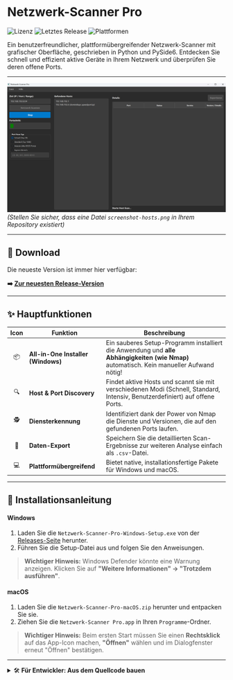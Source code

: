 # Netzwerk-Scanner Pro

![Lizenz](https://img.shields.io/github/license/shot30012/Netzwerk-Scanner-Pro)
![Letztes Release](https://img.shields.io/github/v/release/shot30012/Netzwerk-Scanner-Pro)
![Plattformen](https://img.shields.io/badge/Plattform-Windows%20%7C%20macOS-blue)

Ein benutzerfreundlicher, plattformübergreifender Netzwerk-Scanner mit grafischer Oberfläche, geschrieben in Python und PySide6. Entdecken Sie schnell und effizient aktive Geräte in Ihrem Netzwerk und überprüfen Sie deren offene Ports.

---

![Screenshot der Anwendung](screenshot-hosts.png)
*(Stellen Sie sicher, dass eine Datei `screenshot-hosts.png` in Ihrem Repository existiert)*

---

## 🚀 Download

Die neueste Version ist immer hier verfügbar:

**➡️ [Zur neuesten Release-Version](https://github.com/shot30012/Netzwerk-Scanner-Pro/releases/latest)**

---

## ✨ Hauptfunktionen

| Icon  | Funktion                        | Beschreibung                                                                                                                             |
| :---: | ------------------------------- | ---------------------------------------------------------------------------------------------------------------------------------------- |
| 📦    | **All-in-One Installer (Windows)** | Ein sauberes Setup-Programm installiert die Anwendung und **alle Abhängigkeiten (wie Nmap)** automatisch. Kein manueller Aufwand nötig! |
| 🔍    | **Host & Port Discovery**       | Findet aktive Hosts und scannt sie mit verschiedenen Modi (Schnell, Standard, Intensiv, Benutzerdefiniert) auf offene Ports.          |
| 🕵️    | **Diensterkennung**             | Identifiziert dank der Power von Nmap die Dienste und Versionen, die auf den gefundenen Ports laufen.                                   |
| 📄    | **Daten-Export**                | Speichern Sie die detaillierten Scan-Ergebnisse zur weiteren Analyse einfach als `.csv`-Datei.                                           |
| 💻    | **Plattformübergreifend**       | Bietet native, installationsfertige Pakete für Windows und macOS.                                                                        |

---

## 📝 Installationsanleitung

#### Windows
1.  Laden Sie die `Netzwerk-Scanner-Pro-Windows-Setup.exe` von der [Releases-Seite](https://github.com/shot30012/Netzwerk-Scanner-Pro/releases/latest) herunter.
2.  Führen Sie die Setup-Datei aus und folgen Sie den Anweisungen.

> **Wichtiger Hinweis:** Windows Defender könnte eine Warnung anzeigen. Klicken Sie auf **"Weitere Informationen" → "Trotzdem ausführen"**.

#### macOS
1.  Laden Sie die `Netzwerk-Scanner-Pro-macOS.zip` herunter und entpacken Sie sie.
2.  Ziehen Sie die `Netzwerk-Scanner Pro.app` in Ihren `Programme`-Ordner.

> **Wichtiger Hinweis:** Beim ersten Start müssen Sie einen **Rechtsklick** auf das App-Icon machen, **"Öffnen"** wählen und im Dialogfenster erneut "Öffnen" bestätigen.

---

<details>
<summary>🛠️ <b>Für Entwickler: Aus dem Quellcode bauen</b></summary>

<br>

Möchten Sie das Projekt selbst kompilieren oder weiterentwickeln? So geht's:

**Voraussetzungen:**
*   Python 3.9+
*   Nmap muss auf dem System installiert und im `PATH` verfügbar sein.
    *   **Windows:** `choco install nmap`
    *   **macOS:** `brew install nmap`
    *   **Linux:** `sudo apt install nmap` oder `sudo dnf install nmap`

**Setup-Anleitung:**

1.  **Repository klonen:**
    ```bash
    git clone https://github.com/shot30012/Netzwerk-Scanner-Pro.git
    cd Netzwerk-Scanner-Pro
    ```

2.  **(Empfohlen) Virtuelle Umgebung erstellen:**
    ```bash
    python -m venv venv
    ```
    *Aktivieren:*
    *   macOS/Linux: `source venv/bin/activate`
    *   Windows: `venv\Scripts\activate`

3.  **Abhängigkeiten installieren:**
    ```bash
    pip install -r requirements.txt
    ```

4.  **Anwendung starten:**
    ```bash
    python main.py
    ```

**Anwendung selbst bauen:**

Um die ausführbaren Dateien für Ihr Betriebssystem zu erstellen, führen Sie das Build-Skript aus:
```bash
python main.py --build


Die fertigen Pakete finden Sie anschließend im dist-Ordner (und Output für den Windows-Installer).
</details>
⚠️ Hinweis zu Antiviren-Programmen
Da dieses Tool legitime Netzwerk-Scan-Funktionen nutzt, könnten einige Antivirenprogramme eine Warnung (False Positive) anzeigen. Dies ist zu erwarten, da die Anwendung nicht kommerziell signiert ist. Der Quellcode ist vollständig einsehbar und sicher.
📜 Lizenz
Dieses Projekt steht unter der MIT License.
